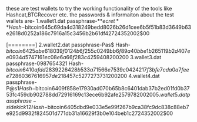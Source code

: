these are test wallets to try the working functionality of the tools like Hashcat,BTCRecover etc. the passwords & informaiton about the test wallets are-
1.wallet1.dat passphrase-**$ecret** Hash-$bitcoin$64$5c69da4d318249bedd8026b26d1cee6b5f51b83d3649b63e2618d0252a186c79$16$a15c3456b2b61df4$272435$2$00$2$00 

[========]
2.wallet2.dat passphrase-Pas$ Hash-$bitcoin$64$25abe618039f0124b6f255c0249bb6f89a40bbe1b265119b2d407ee0934d5747$16$1ec08e6a66f283c4$259408$2$00$2$00 
3.wallet3.dat passphrase-0987654321 Hash-$bitcoin$64$10afdd2839226428b533a71566e7539c0424217f3bfe7cda0a7feee728603676$16$957de218457c5277$273731$2$00$2$00 
4.wallet4.dat passphrase-P@s$1 Hash-$bitcoin$64$09f858e17930ad070b65b8c6401dab37b2ed01fd0b3753fc459db902788dd729$16$169c13ece6b92afe$257978$2$00$2$00 
5.wallet5.dat passphrase-sidekick12 Hash-$bitcoin$64$05dbd9e033e5e99f267b9ca38fc9dc838c88eb7e925d9932f824501d771db31a$16$629f3b0e104beb1c$272435$2$00$2$00
